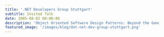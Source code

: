 ```yaml
---
title: '.NET Developers Group Stuttgart'
subtitle: Invited Talk
date: 2005-08-02 00:00:00
description: 'Object Oriented Software Design Patterns: Beyond the Gang of Four'
featured_image: '/images/blog/dot-net-dev-group-stuttgart.png'
---
```

